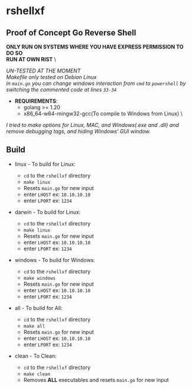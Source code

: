 # rshellxf
## Proof of Concept Go Reverse Shell
**ONLY RUN ON SYSTEMS WHERE YOU HAVE EXPRESS PERMISSION TO DO SO** \
**RUN AT OWN RIST** \

*UN-TESTED AT THE MOMENT* \
*Makefile only tested on Debian Linux* \
*in `main.go` you can change windows interaction from `cmd` to `powershell` by switching the commented code at lines `33-34`*

* **REQUIREMENTS**:
    * golang >= 1.20
    * x86_64-w64-mingw32-gcc(To compile to Windows from Linux) \

*I tried to make options for Linux, MAC, and Windows(.exe and .dll) and remove debugging tags, and hiding Windows' GUI window.*

## Build
* linux - To build for Linux:
    * `cd` to the `rshellxf` directory
    * `make linux`
    * Resets `main.go` for new input
    * enter `LHOST` ex: `10.10.10.10`
    * enter `LPORT` ex: `1234`

* darwin - To build for Linux:
    * `cd` to the `rshellxf` directory
    * `make linux`
    * Resets `main.go` for new input
    * enter `LHOST` ex: `10.10.10.10`
    * enter `LPORT` ex: `1234`

* windows - To build for Windows:
    * `cd` to the `rshellxf` directory
    * `make windows`
    * Resets `main.go` for new input
    * enter `LHOST` ex: `10.10.10.10`
    * enter `LPORT` ex: `1234`

* all - To build for All:
    * `cd` to the `rshellxf` directory
    * `make all`
    * Resets `main.go` for new input
    * enter `LHOST` ex: `10.10.10.10`
    * enter `LPORT` ex: `1234`

* clean - To Clean:
    * `cd` to the `rshellxf` directory
    * `make clean`
    * Removes **ALL** executables and resets `main.go` for new input
